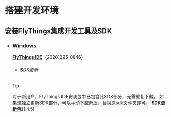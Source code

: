 # 搭建开发环境
## 安装FlyThings集成开发工具及SDK

* ### Windows   
  <a id="ide-download" href=""> <strong>FlyThings IDE</strong></a>（20201225-0846） 
  
  
  
  
  * ###### SDK更新  

   >[!TIP]
   > 对于新用户，FlyThings IDE安装包中已包含此SDK部分，无需重复下载。 如果想独立更新SDK部分，可以手动下载解压，替换原sdk文件夹即可。 [**SDK更新包**](http://download.flythings.cn/ide/sdk.7z)(1.4.5)